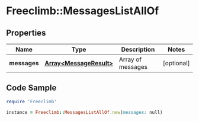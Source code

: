 # Freeclimb::MessagesListAllOf

## Properties

Name | Type | Description | Notes
------------ | ------------- | ------------- | -------------
**messages** | [**Array&lt;MessageResult&gt;**](MessageResult.md) | Array of messages | [optional] 

## Code Sample

```ruby
require 'Freeclimb'

instance = Freeclimb::MessagesListAllOf.new(messages: null)
```


